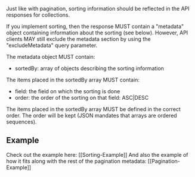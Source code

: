 Just like with pagination, sorting information should be reflected in the API responses for collections.

If you implement sorting, then the response MUST contain a "metadata" object containing information about the sorting (see below). However, API clients MAY still exclude the metadata section by using the "excludeMetadata" query parameter.

The metadata object MUST contain:
* sortedBy: array of objects describing the sorting information

The items placed in the sortedBy array MUST contain:
* field: the field on which the sorting is done
* order: the order of the sorting on that field: ASC|DESC

The items placed in the sortedBy array MUST be defined in the correct order. The order will be kept (JSON mandates that arrays are ordered sequences).

## Example
Check out the example here: [[Sorting-Example]]
And also the example of how it fits along with the rest of the pagination metadata: [[Pagination-Example]]